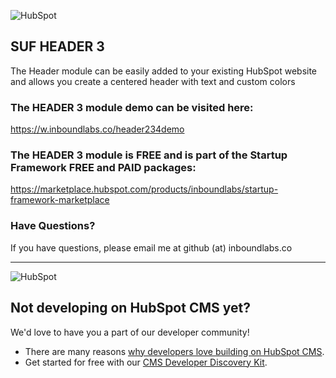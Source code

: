 ![HubSpot](https://cdn2.hubspot.net/hubfs/327485/HubSpot%20Wordmark%20-%20Full%20Color.png "HubSpot")
## SUF HEADER 3

The Header module can be easily added to your existing HubSpot website and allows you create a centered header with text and custom colors

### The HEADER 3 module demo can be visited here:

https://w.inboundlabs.co/header234demo

### The HEADER 3 module is FREE and is part of the Startup Framework FREE and PAID packages:

https://marketplace.hubspot.com/products/inboundlabs/startup-framework-marketplace

### Have Questions?

If you have questions, please email me at github (at) inboundlabs.co


---

![HubSpot](https://cdn2.hubspot.net/hubfs/327485/HubSpot%20Wordmark%20-%20Full%20Color.png "HubSpot")
## Not developing on HubSpot CMS yet?
We'd love to have you a part of our developer community!
  -  There are many reasons [why developers love building on HubSpot CMS](https://designers.hubspot.com/web-developers-love-hubspot-cms "Why develop on HubSpot CMS?").
  -  Get started for free with our [CMS Developer Discovery Kit](https://designers.hubspot.com/discoverykit "Get started building on HubSpot for free!"). 
